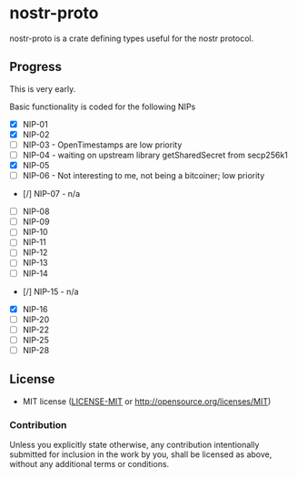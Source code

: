 # nostr-proto

nostr-proto is a crate defining types useful for the nostr protocol.

## Progress

This is very early.

Basic functionality is coded for the following NIPs

- [x] NIP-01
- [x] NIP-02
- [ ] NIP-03 - OpenTimestamps are low priority
- [ ] NIP-04 - waiting on upstream library getSharedSecret from secp256k1
- [x] NIP-05
- [ ] NIP-06 - Not interesting to me, not being a bitcoiner; low priority
- [/] NIP-07 - n/a
- [ ] NIP-08
- [ ] NIP-09
- [ ] NIP-10
- [ ] NIP-11
- [ ] NIP-12
- [ ] NIP-13
- [ ] NIP-14
- [/] NIP-15 - n/a
- [x] NIP-16
- [ ] NIP-20
- [ ] NIP-22
- [ ] NIP-25
- [ ] NIP-28

## License

 * MIT license ([LICENSE-MIT](LICENSE-MIT) or http://opensource.org/licenses/MIT)

### Contribution

Unless you explicitly state otherwise, any contribution intentionally submitted
for inclusion in the work by you, shall be licensed as above, without any additional
terms or conditions.
